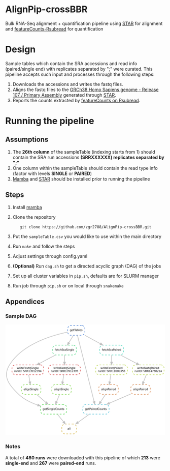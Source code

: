 # AlignPip-crossBBR
Bulk RNA-Seq alignment + quantification pipeline using [STAR](https://github.com/alexdobin/STAR) for alignment and [featureCounts-Rsubread](https://bioconductor.org/packages/release/bioc/html/Rsubread.html) for quantification

# Design
Sample tables which contain the SRA accessions and read info (paired/single end) with replicates separated by ";" were curated. This pipeline accepts such input and processes through the following steps:
	

 1. Downloads the accessions and writes the fastq files.
 2. Aligns the fastq files to the [GRCh38 Homo Sapiens genome - Release 107 / Primary Assembly](http://ftp.ensembl.org/pub/release-107/fasta/homo_sapiens/) generated through [STAR](https://github.com/alexdobin/STAR).
 3.  Reports the counts extracted by [featureCounts on Rsubread](https://bioconductor.org/packages/release/bioc/html/Rsubread.html).

# Running the pipeline
## Assumptions
1. The **26th column** of the sampleTable (indexing starts from 1) should contain the SRA run accessions **(SRRXXXXXX) replicates separated by ";"**
2. One column within the sampleTable should contain the read type info (factor with levels **SINGLE** or **PAIRED**)
3. [Mamba](https://github.com/mamba-org/mamba) and [STAR](https://github.com/alexdobin/STAR) should be installed prior to running the pipeline

 ## Steps
 1. Install [mamba](https://github.com/mamba-org/mamba)
 2.  Clone the repository
 
			git clone https://github.com/zgr2788/AlignPip-crossBBR.git
4. Put the `sampleTable.csv` you would like to use within the main directory
5. Run `make` and follow the steps
6. Adjust settings through config.yaml
7. **(Optional)** Run `dag.sh` to get a directed acyclic graph (DAG) of the jobs
8. Set up all cluster variables in `pip.sh`, defaults are for SLURM manager
9. Run job through `pip.sh` or on local through `snakemake` 

## Appendices
### Sample DAG
<img src="https://github.com/zgr2788/AlignPip-crossBBR/blob/main/dag_complete.png"/> 

### Notes 
A total of **480 runs** were downloaded with this pipeline of which **213** were **single-end** and **267** were **paired-end** runs.
